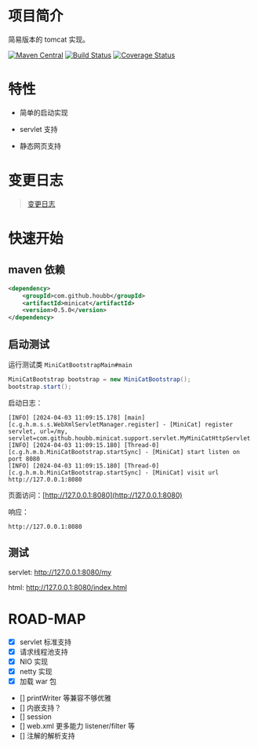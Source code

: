 # 项目简介

简易版本的 tomcat 实现。

[![Maven Central](https://maven-badges.herokuapp.com/maven-central/com.github.houbb/minicat/badge.svg)](http://mvnrepository.com/artifact/com.github.houbb/minicat)
[![Build Status](https://www.travis-ci.org/houbb/minicat.svg?branch=master)](https://www.travis-ci.org/houbb/minicat?branch=master)
[![Coverage Status](https://coveralls.io/repos/github/houbb/minicat/badge.svg?branch=master)](https://coveralls.io/github/houbb/minicat?branch=master)

# 特性

- 简单的启动实现

- servlet 支持

- 静态网页支持

# 变更日志

> [变更日志](CHANGE_LOG.md)

# 快速开始

## maven 依赖

```xml
<dependency>
    <groupId>com.github.houbb</groupId>
    <artifactId>minicat</artifactId>
    <version>0.5.0</version>
</dependency>
```

## 启动测试

运行测试类 `MiniCatBootstrapMain#main`

```java
MiniCatBootstrap bootstrap = new MiniCatBootstrap();
bootstrap.start();
```

启动日志：

```
[INFO] [2024-04-03 11:09:15.178] [main] [c.g.h.m.s.s.WebXmlServletManager.register] - [MiniCat] register servlet, url=/my, servlet=com.github.houbb.minicat.support.servlet.MyMiniCatHttpServlet
[INFO] [2024-04-03 11:09:15.180] [Thread-0] [c.g.h.m.b.MiniCatBootstrap.startSync] - [MiniCat] start listen on port 8080
[INFO] [2024-04-03 11:09:15.180] [Thread-0] [c.g.h.m.b.MiniCatBootstrap.startSync] - [MiniCat] visit url http://127.0.0.1:8080
```

页面访问：[http://127.0.0.1:8080](http://127.0.0.1:8080)

响应：

```
http://127.0.0.1:8080
```

## 测试

servlet: http://127.0.0.1:8080/my

html: http://127.0.0.1:8080/index.html

# ROAD-MAP

- [x] servlet 标准支持
- [x] 请求线程池支持
- [x] NIO 实现
- [x] netty 实现
- [x] 加载 war 包
- [] printWriter 等兼容不够优雅
- [] 内嵌支持？
- [] session
- [] web.xml 更多能力 listener/filter 等
- [] 注解的解析支持